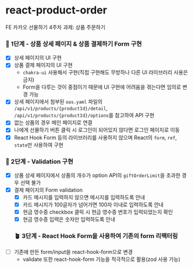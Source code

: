 # react-product-order
FE 카카오 선물하기 4주차 과제: 상품 주문하기
### 🌱 1단계 - 상품 상세 페이지 & 상품 결제하기 Form 구현
- [X] 상세 페이지의 UI 구현
- [X] 상품 결제 페이지의 UI 구현
	- `chakra-ui` 사용해서 구현(직접 구현해도 무방하나 다른 UI 라이브러리 사용은 금지)
	- Form을 다루는 것이 중점이기 때문에 UI 구현에 어려움을 겪는다면 임의로 변경 가능
- [X] 상세 페이지에서 첨부된 `oas.yaml` 파일의 `/api/v1/products/{productId}/detail`, `/api/v1/products/{productId}/options`를 참고하여 API 구현
- [X] 없는 상품의 경우 메인 페이지로 연결
- [X] 나에게 선물하기 버튼 클릭 시 로그인이 되어있지 않다면 로그인 페이지로 이동
- [X] React Hook Form 등의 라이브러리를 사용하지 않으며 React의 `form`, `ref`, `state`만 사용하여 구현
### 🌿 2단계 - Validation 구현
- [X] 상품 상세 페이지에서 상품의 개수가 option API의 `giftOrderLimit`을 초과한 경우 선택 불가
- [X] 결제 페이지의 Form validation
	- [X] 카드 메시지를 입력하지 않으면 메시지를 입력하도록 안내
	- [X] 카드 메시지가 100글자가 넘어가면 100자 이내로 입력하도록 안내
	- [X] 현금 영수증 checkbox 클릭 시 현금 영수증 번호가 입력되었는지 확인
	- [X] 현금 영수증 입력은 숫자만 입력하도록 안내
	### 🪴 3단계 - React Hook Form을 사용하여 기존의 form 리팩터링
- [ ] 기존에 만든 form/input을 react-hook-form으로 변경
	- validate 또한 react-hook-form 기능을 적극적으로 활용(zod 사용 가능)